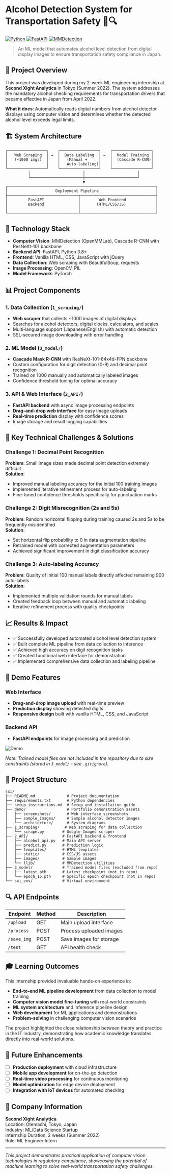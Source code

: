 # Alcohol Detection System for Transportation Safety 🚛🔍

[![Python](https://img.shields.io/badge/Python-3.8+-blue.svg)](https://python.org)
[![FastAPI](https://img.shields.io/badge/FastAPI-0.68+-green.svg)](https://fastapi.tiangolo.com)
[![MMDetection](https://img.shields.io/badge/MMDetection-2.7.0-orange.svg)](https://github.com/open-mmlab/mmdetection)

> An ML model that automates alcohol level detection from digital display images to ensure transportation safety compliance in Japan.

## 🎯 Project Overview

This project was developed during my 2-week ML engineering internship at **Second Xight Analytica** in Tokyo (Summer 2022). The system addresses the mandatory alcohol checking requirements for transportation drivers that became effective in Japan from April 2022.

**What it does**: Automatically reads digital numbers from alcohol detector displays using computer vision and determines whether the detected alcohol level exceeds legal limits.

## 🏗️ System Architecture

```
┌─────────────────┐    ┌─────────────────┐    ┌─────────────────┐
│   Web Scraping  │ →  │  Data Labeling  │ →  │  Model Training │
│   (~1000 imgs)  │    │   (Manual +     │    │  (Cascade R-CNN)│
│                 │    │   Auto-labeling)│    │                 │
└─────────────────┘    └─────────────────┘    └─────────────────┘
          │                       │                       │
          └───────────────────────┼───────────────────────┘
                                  ▼
┌─────────────────────────────────────────────────────────────────┐
│                     Deployment Pipeline                         │
├───────────────────────────────┬─────────────────────────────────┤
│         FastAPI               │        Web Frontend             │
│         Backend               │       (HTML/CSS/JS)             │
│                               │                                 │
└───────────────────────────────┴─────────────────────────────────┘
```

## 🔧 Technology Stack

- **Computer Vision**: MMDetection (OpenMMLab), Cascade R-CNN with ResNeXt-101 backbone
- **Backend API**: FastAPI, Python 3.8+
- **Frontend**: Vanilla HTML, CSS, JavaScript with jQuery
- **Data Collection**: Web scraping with BeautifulSoup, requests
- **Image Processing**: OpenCV, PIL
- **Model Framework**: PyTorch

## 📊 Project Components

### 1. Data Collection (`1_scraping/`)
- **Web scraper** that collects ~1000 images of digital displays
- Searches for alcohol detectors, digital clocks, calculators, and scales
- Multi-language support (Japanese/English) with automatic detection
- SSL-secured image downloading with error handling

### 2. ML Model (`3_model/`)
- **Cascade Mask R-CNN** with ResNeXt-101-64x4d-FPN backbone
- Custom configuration for digit detection (0-9) and decimal point recognition
- Trained on 1000 manually and automatically labeled images
- Confidence threshold tuning for optimal accuracy

### 3. API & Web Interface (`2_API/`)
- **FastAPI backend** with async image processing endpoints
- **Drag-and-drop web interface** for easy image uploads
- **Real-time prediction** display with confidence scores
- Image storage and result logging capabilities

## 🎯 Key Technical Challenges & Solutions

### Challenge 1: Decimal Point Recognition
**Problem**: Small image sizes made decimal point detection extremely difficult  
**Solution**: 
- Improved manual labeling accuracy for the initial 100 training images
- Implemented iterative refinement process for auto-labeling
- Fine-tuned confidence thresholds specifically for punctuation marks

### Challenge 2: Digit Misrecognition (2s and 5s)
**Problem**: Random horizontal flipping during training caused 2s and 5s to be frequently misidentified  
**Solution**: 
- Set horizontal flip probability to 0 in data augmentation pipeline
- Retrained model with corrected augmentation parameters
- Achieved significant improvement in digit classification accuracy

### Challenge 3: Auto-labeling Accuracy
**Problem**: Quality of initial 100 manual labels directly affected remaining 900 auto-labels  
**Solution**:
- Implemented multiple validation rounds for manual labels
- Created feedback loop between manual and automatic labeling
- Iterative refinement process with quality checkpoints

## 📈 Results & Impact

- ✅ Successfully developed automated alcohol level detection system
- ✅ Built complete ML pipeline from data collection to inference
- ✅ Achieved high accuracy on digit recognition tasks
- ✅ Created functional web interface for demonstration
- ✅ Implemented comprehensive data collection and labeling pipeline

## 🎥 Demo Features

### Web Interface
- **Drag-and-drop image upload** with real-time preview
- **Prediction display** showing detected digits 
- **Responsive design** built with vanilla HTML, CSS, and JavaScript


### Backend API
- **FastAPI endpoints** for image processing and prediction

![Demo](demo/screenshots/1.png)



*Note: Trained model files are not included in the repository due to size constraints (stored in `3_model/` - see `.gitignore`).*

## 📁 Project Structure

```
sxi/
├── README.md              # Project documentation
├── requirements.txt       # Python dependencies
├── setup_instructions.md  # Setup and installation guide
├── demo/                  # Portfolio demonstration assets
│   ├── screenshots/       # Web interface screenshots
│   ├── sample_images/     # Sample alcohol detector images
│   └── architecture/      # System diagrams
├── 1_scraping/           # Web scraping for data collection
│   └── scrape.py        # Google Images scraper
├── 2_API/               # FastAPI backend & frontend
│   ├── alcohol_api.py   # Main API server
│   ├── predict.py       # Prediction logic
│   ├── templates/       # HTML templates
│   ├── static/          # CSS/JS assets
│   ├── images/          # Sample images
│   └── llib/            # MMDetection utilities
├── 3_model/             # Trained model files (excluded from repo)
│   ├── latest.pth       # Latest checkpoint (not in repo)
│   └── epoch_15.pth     # Specific epoch checkpoint (not in repo)
└── sxi_env/             # Virtual environment
```

## 🔍 API Endpoints

| Endpoint | Method | Description |
|----------|--------|-------------|
| `/upload` | GET | Main upload interface |
| `/process` | POST | Process uploaded images |
| `/save_img` | POST | Save images for storage |
| `/test` | GET | API health check |

## 🎓 Learning Outcomes

This internship provided invaluable hands-on experience in:

- **End-to-end ML pipeline development** from data collection to model training
- **Computer vision model fine-tuning** with real-world constraints
- **ML system architecture** and inference pipeline design
- **Web development** for ML applications and demonstrations
- **Problem-solving** in challenging computer vision scenarios

The project highlighted the close relationship between theory and practice in the IT industry, demonstrating how academic knowledge translates directly into real-world solutions.

## 🔮 Future Enhancements

- [ ] **Production deployment** with cloud infrastructure
- [ ] **Mobile app development** for on-the-go detection
- [ ] **Real-time video processing** for continuous monitoring
- [ ] **Model optimization** for edge device deployment
- [ ] **Integration with IoT devices** for automated checking

## 🏢 Company Information

**Second Xight Analytica**  
Location: Otemachi, Tokyo, Japan  
Industry: ML/Data Science Startup  
Internship Duration: 2 weeks (Summer 2022)  
Role: ML Engineer Intern

---

*This project demonstrates practical application of computer vision technologies in regulatory compliance, showcasing the potential of machine learning to solve real-world transportation safety challenges.*
